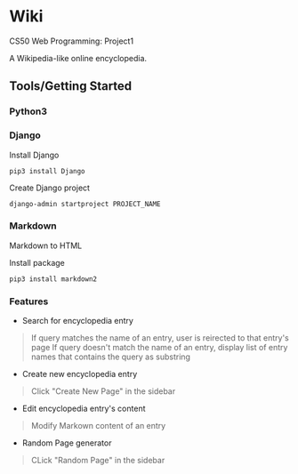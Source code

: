 # Wiki
CS50 Web Programming: Project1

A Wikipedia-like online encyclopedia.

## Tools/Getting Started

### Python3

### Django
Install Django

```
pip3 install Django
```

Create Django project

```
django-admin startproject PROJECT_NAME
```
### Markdown
Markdown to HTML

Install package
```
pip3 install markdown2
```

### Features
- Search for encyclopedia entry
> If query matches the name of an entry, user is reirected to that entry's page
> If query doesn't match the name of an entry, display list of entry names that contains the query as substring

- Create new encyclopedia entry
> Click "Create New Page" in the sidebar

- Edit encyclopedia entry's content
> Modify Markown content of an entry

- Random Page generator
> CLick "Random Page" in the sidebar
